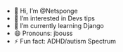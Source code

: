 - 👋 Hi, I’m @Netsponge
- 👀 I’m interested in Devs tips
- 🌱 I’m currently learning Django 
- 😄 Pronouns: jbouss
- ⚡ Fun fact: ADHD/autism Spectrum

<!---

<h1>lol<h1>
Netsponge/Netsponge is a ✨ special ✨ repository because its `README.md` (this file) appears on your GitHub profile.
You can click the Preview link to take a look at your changes.
--->
